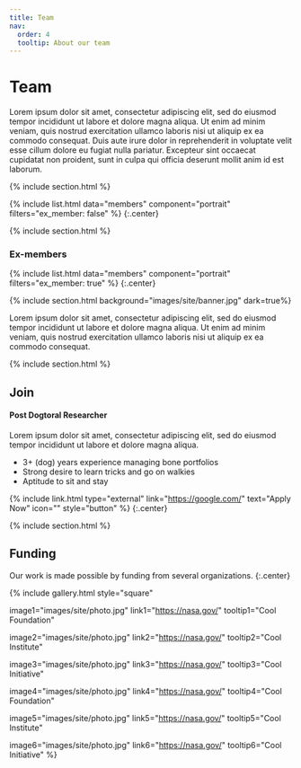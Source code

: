 ```yaml
---
title: Team
nav:
  order: 4
  tooltip: About our team
---
```

# <i class="fas fa-users"></i>Team

Lorem ipsum dolor sit amet, consectetur adipiscing elit, sed do eiusmod tempor incididunt ut labore et dolore magna aliqua.
Ut enim ad minim veniam, quis nostrud exercitation ullamco laboris nisi ut aliquip ex ea commodo consequat.
Duis aute irure dolor in reprehenderit in voluptate velit esse cillum dolore eu fugiat nulla pariatur.
Excepteur sint occaecat cupidatat non proident, sunt in culpa qui officia deserunt mollit anim id est laborum.

{% include section.html %}

{%
  include list.html
  data="members"
  component="portrait"
  filters="ex_member: false"
%}
{:.center}

{% include section.html %}

### Ex-members

{%
  include list.html
  data="members"
  component="portrait"
  filters="ex_member: true"
%}
{:.center}

{% include section.html background="images/site/banner.jpg" dark=true%}

Lorem ipsum dolor sit amet, consectetur adipiscing elit, sed do eiusmod tempor incididunt ut labore et dolore magna aliqua.
Ut enim ad minim veniam, quis nostrud exercitation ullamco laboris nisi ut aliquip ex ea commodo consequat.

{% include section.html %}

## Join

#### Post Dogtoral Researcher

Lorem ipsum dolor sit amet, consectetur adipiscing elit, sed do eiusmod tempor incididunt ut labore et dolore magna aliqua.

- 3+ (dog) years experience managing bone portfolios
- Strong desire to learn tricks and go on walkies
- Aptitude to sit and stay

{% include link.html type="external" link="https://google.com/" text="Apply Now" icon="" style="button" %}
{:.center}

{% include section.html %}

## Funding

Our work is made possible by funding from several organizations.
{:.center}

{%
  include gallery.html
  style="square"

  image1="images/site/photo.jpg"
  link1="https://nasa.gov/"
  tooltip1="Cool Foundation"

  image2="images/site/photo.jpg"
  link2="https://nasa.gov/"
  tooltip2="Cool Institute"

  image3="images/site/photo.jpg"
  link3="https://nasa.gov/"
  tooltip3="Cool Initiative"

  image4="images/site/photo.jpg"
  link4="https://nasa.gov/"
  tooltip4="Cool Foundation"

  image5="images/site/photo.jpg"
  link5="https://nasa.gov/"
  tooltip5="Cool Institute"

  image6="images/site/photo.jpg"
  link6="https://nasa.gov/"
  tooltip6="Cool Initiative"
%}
